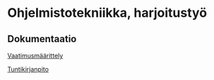# Ohjelmistotekniikka, harjoitustyö

## Dokumentaatio
[Vaatimusmäärittely](https://github.com/heinapaa/ot-harjoitustyo/blob/main/documentation/vaatimusmaarittely.md)

[Tuntikirjanpito](https://github.com/heinapaa/ot-harjoitustyo/blob/main/documentation/tuntikirjanpito.md)
